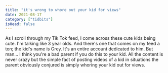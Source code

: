 ```yaml
---
title: "it's wrong to whore out your kid for views"
date: 2021-08-17
category: ["tidbits"]
isHead: false
---
```


As I scroll through my Tik Tok feed, I come across these cute kids being cute. I'm talking like 3 year olds. And there's one that comes on my feed a ton; the kid's name is Grey. It's an entire account dedicated to him. But man... I think you're a bad parent if you do this to your kid. All the content is never crazy but the simple fact of posting videos of a kid in situations the parent obviously conjured is simply whoring your kid out for views.